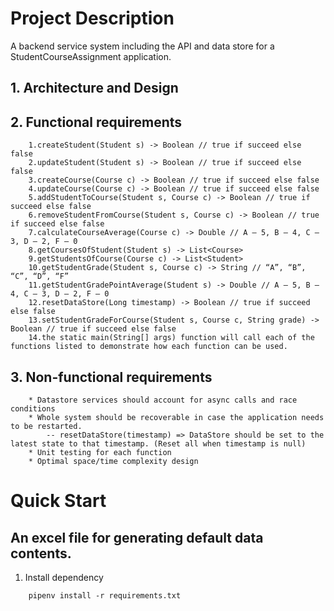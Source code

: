 # Project Description
A backend service system including the API and data store for a StudentCourseAssignment application.
## 1. Architecture and Design
## 2. Functional requirements
```
    1.createStudent(Student s) -> Boolean // true if succeed else false
    2.updateStudent(Student s) -> Boolean // true if succeed else false
    3.createCourse(Course c) -> Boolean // true if succeed else false
    4.updateCourse(Course c) -> Boolean // true if succeed else false
    5.addStudentToCourse(Student s, Course c) -> Boolean // true if succeed else false
    6.removeStudentFromCourse(Student s, Course c) -> Boolean // true if succeed else false
    7.calculateCourseAverage(Course c) -> Double // A – 5, B – 4, C – 3, D – 2, F – 0
    8.getCoursesOfStudent(Student s) -> List<Course>
    9.getStudentsOfCourse(Course c) -> List<Student>
    10.getStudentGrade(Student s, Course c) -> String // “A”, “B”, “C”, “D”, “F”
    11.getStudentGradePointAverage(Student s) -> Double // A – 5, B – 4, C – 3, D – 2, F – 0
    12.resetDataStore(Long timestamp) -> Boolean // true if succeed else false
    13.setStudentGradeForCourse(Student s, Course c, String grade) -> Boolean // true if succeed else false
    14.the static main(String[] args) function will call each of the functions listed to demonstrate how each function can be used.
```
## 3. Non-functional requirements
```
    * Datastore services should account for async calls and race conditions
    * Whole system should be recoverable in case the application needs to be restarted.
        -- resetDataStore(timestamp) => DataStore should be set to the latest state to that timestamp. (Reset all when timestamp is null)
    * Unit testing for each function
    * Optimal space/time complexity design
```


# Quick Start
## An excel file for generating default data contents. <br>
1. Install dependency
```
    pipenv install -r requirements.txt
```